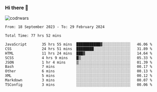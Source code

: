 ### Hi there 👋


![codrwars](https://www.codewars.com/users/rsschool_c9af20f58c35c696/badges/micro) 

<!--START_SECTION:waka-->

```txt
From: 18 September 2023 - To: 29 February 2024

Total Time: 77 hrs 52 mins

JavaScript       35 hrs 55 mins  ███████████▓░░░░░░░░░░░░░   46.06 %
CSS              24 hrs 51 mins  ████████░░░░░░░░░░░░░░░░░   31.89 %
HTML             11 hrs 24 mins  ███▓░░░░░░░░░░░░░░░░░░░░░   14.64 %
SCSS             4 hrs 9 mins    █▒░░░░░░░░░░░░░░░░░░░░░░░   05.33 %
JSON             1 hr 4 mins     ▒░░░░░░░░░░░░░░░░░░░░░░░░   01.39 %
Bash             7 mins          ░░░░░░░░░░░░░░░░░░░░░░░░░   00.17 %
Other            6 mins          ░░░░░░░░░░░░░░░░░░░░░░░░░   00.13 %
XML              5 mins          ░░░░░░░░░░░░░░░░░░░░░░░░░   00.12 %
Markdown         3 mins          ░░░░░░░░░░░░░░░░░░░░░░░░░   00.07 %
TSConfig         3 mins          ░░░░░░░░░░░░░░░░░░░░░░░░░   00.06 %
```

<!--END_SECTION:waka-->
